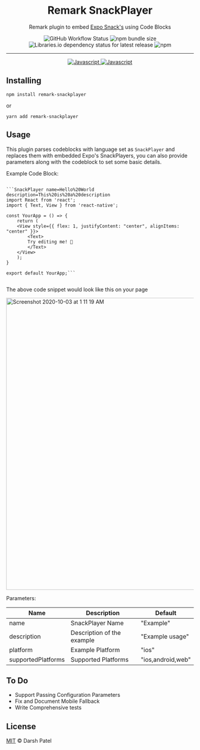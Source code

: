 <h1 align="center"> Remark SnackPlayer </h1>

<p align="center"> 
Remark plugin to embed <a href="https://snack.expo.io/">Expo Snack's</a> using Code Blocks 
</p>

<p align="center">

  <img alt="GitHub Workflow Status" src="https://img.shields.io/github/workflow/status/darshkpatel/remark-snackplayer/Test,%20Publish,%20&%20Release?style=for-the-badge">
  
<img alt="npm bundle size" src="https://img.shields.io/bundlephobia/min/remark-snackplayer?style=for-the-badge">

<img alt="Libraries.io dependency status for latest release" src="https://img.shields.io/librariesio/release/npm/remark-snackplayer?style=for-the-badge">

<img alt="npm" src="https://img.shields.io/npm/v/remark-snackplayer?style=for-the-badge">

</p>

<hr>

<p align="center">

  <a href="https://dev-to-uploads.s3.amazonaws.com/i/2xg59r17v72yvqfb3wu5.jpg">
    <img src="https://forthebadge.com/images/badges/built-with-love.svg"
         alt="Javascript">
  </a>

  <a href="https://dev-to-uploads.s3.amazonaws.com/i/2xg59r17v72yvqfb3wu5.jpg">
    <img src="https://forthebadge.com/images/badges/made-with-javascript.svg"
         alt="Javascript">
  </a>
</p>

## Installing

`npm install remark-snackplayer`

or

`yarn add remark-snackplayer`

## Usage

This plugin parses codeblocks with language set as `SnackPlayer` and replaces them with embedded Expo's SnackPlayers, you can also provide parameters along with the codeblock to set some basic details.

Example Code Block:

````

```SnackPlayer name=Hello%20World description=This%20is%20a%20description
import React from 'react';
import { Text, View } from 'react-native';

const YourApp = () => {
    return (
    <View style={{ flex: 1, justifyContent: "center", alignItems: "center" }}>
        <Text>
        Try editing me! 🎉
        </Text>
    </View>
    );
}

export default YourApp;```


````

The above code snippet would look like this on your page

<img width="783" alt="Screenshot 2020-10-03 at 1 11 19 AM" src="https://user-images.githubusercontent.com/11258286/94963203-67de3500-0515-11eb-974a-a2289c0bfdc8.png">

Parameters:

| Name               | Description                | Default           |
| ------------------ | -------------------------- | ----------------- |
| name               | SnackPlayer Name           | "Example"         |
| description        | Description of the example | "Example usage"   |
| platform           | Example Platform           | "ios"             |
| supportedPlatforms | Supported Platforms        | "ios,android,web" |

## To Do

- Support Passing Configuration Parameters
- Fix and Document Mobile Fallback
- Write Comprehensive tests

## License

[MIT](./LICENSE) © Darsh Patel
